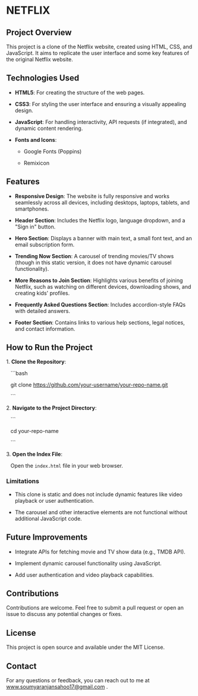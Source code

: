 # NETFLIX 

## Project Overview

This project is a clone of the Netflix website, created using HTML, CSS, and JavaScript. It aims to replicate the user interface and some key features of the original Netflix website.

## Technologies Used

- **HTML5**: For creating the structure of the web pages.

- **CSS3**: For styling the user interface and ensuring a visually appealing design.

- **JavaScript**: For handling interactivity, API requests (if integrated), and dynamic content rendering.

- **Fonts and Icons**:

   - Google Fonts (Poppins)

   - Remixicon

## Features

- **Responsive Design**: The website is fully responsive and works seamlessly across all devices, including desktops, laptops, tablets, and smartphones.

- **Header Section**: Includes the Netflix logo, language dropdown, and a "Sign in" button.

- **Hero Section**: Displays a banner with main text, a small font text, and an email subscription form.

- **Trending Now Section**: A carousel of trending movies/TV shows (though in this static version, it does not have dynamic carousel functionality).

- **More Reasons to Join Section**: Highlights various benefits of joining Netflix, such as watching on different devices, downloading shows, and creating kids' profiles.

- **Frequently Asked Questions Section**: Includes accordion-style FAQs with detailed answers.

- **Footer Section**: Contains links to various help sections, legal notices, and contact information.

## How to Run the Project

1\. **Clone the Repository**:

   ```bash

   git clone https://github.com/your-username/your-repo-name.git

   ```

2\. **Navigate to the Project Directory**:

   ```

   cd your-repo-name

   ```

3\. **Open the Index File**:

   Open the `index.html` file in your web browser.

### Limitations

- This clone is static and does not include dynamic features like video playback or user authentication.

- The carousel and other interactive elements are not functional without additional JavaScript code.

## Future Improvements

- Integrate APIs for fetching movie and TV show data (e.g., TMDB API).

- Implement dynamic carousel functionality using JavaScript.

- Add user authentication and video playback capabilities.

## Contributions

Contributions are welcome. Feel free to submit a pull request or open an issue to discuss any potential changes or fixes.

## License

This project is open source and available under the MIT License.



## Contact

For any questions or feedback, you can reach out to me at www.soumyaranjansahoo17@gmail.com .

